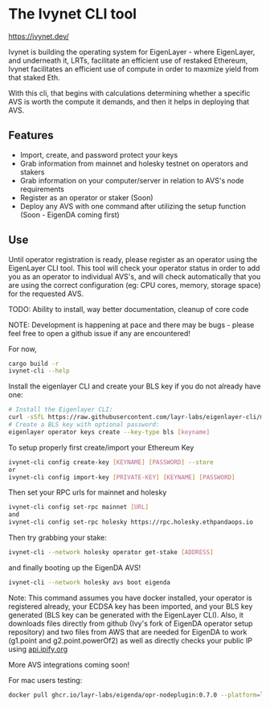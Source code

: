 # The Ivynet CLI tool

https://ivynet.dev/

Ivynet is building the operating system for EigenLayer - where EigenLayer, and underneath it, LRTs, facilitate an efficient use of restaked Ethereum, Ivynet facilitates an efficient use of compute in order to maxmize yield from that staked Eth.

With this cli, that begins with calculations determining whether a specific AVS is worth the compute it demands, and then it helps in deploying that AVS. 

## Features

- Import, create, and password protect your keys
- Grab information from mainnet and holesky testnet on operators and stakers
- Grab information on your computer/server in relation to AVS's node requirements
- Register as an operator or staker (Soon)
- Deploy any AVS with one command after utilizing the setup function (Soon - EigenDA coming first)



## Use

Until operator registration is ready, please register as an operator using the EigenLayer CLI tool. This tool will check your operator status in order to add you as an operator to individual AVS's, and will check automatically that you are using the correct configuration (eg: CPU cores, memory, storage space) for the requested AVS. 

TODO: Ability to install, way better documentation, cleanup of core code

NOTE: Development is happening at pace and there may be bugs - please feel free to open a github issue if any are encountered!

For now, 

```sh
cargo build -r
ivynet-cli --help 
```

Install the eigenlayer CLI and create your BLS key if you do not already have one:

```sh
# Install the Eigenlayer CLI:
curl -sSfL https://raw.githubusercontent.com/layr-labs/eigenlayer-cli/master/scripts/install.sh | sh -s
# Create a BLS key with optional password:
eigenlayer operator keys create --key-type bls [keyname]

```

To setup properly first create/import your Ethereum Key

```sh
ivynet-cli config create-key [KEYNAME] [PASSWORD] --store
or 
ivynet-cli config import-key [PRIVATE-KEY] [KEYNAME] [PASSWORD]
```

Then set your RPC urls for mainnet and holesky

```sh
ivynet-cli config set-rpc mainnet [URL]
and
ivynet-cli config set-rpc holesky https://rpc.holesky.ethpandaops.io
```

Then try grabbing your stake:

```sh
ivynet-cli --network holesky operator get-stake [ADDRESS]
```

and finally booting up the EigenDA AVS!


```sh
ivynet-cli --network holesky avs boot eigenda
```

Note: This command assumes you have docker installed, your operator is registered already, your ECDSA key has been imported, and your BLS key generated (BLS key can be generated with the EigenLayer CLI). Also, it downloads files directly from github (Ivy's fork of EigenDA operator setup repository) and two files from AWS that are needed for EigenDA to work (g1.point and g2.point.powerOf2) as well as directly checks your public IP using [api.ipify.org](https://api.ipify.org)

More AVS integrations coming soon!

For mac users testing: 

```sh
docker pull ghcr.io/layr-labs/eigenda/opr-nodeplugin:0.7.0 --platform=linux/amd64
```

